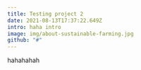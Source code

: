 ```yaml
---
title: Testing project 2
date: 2021-08-13T17:37:22.649Z
intro: haha intro
image: img/about-sustainable-farming.jpg
github: "#"
---
```

hahahahah